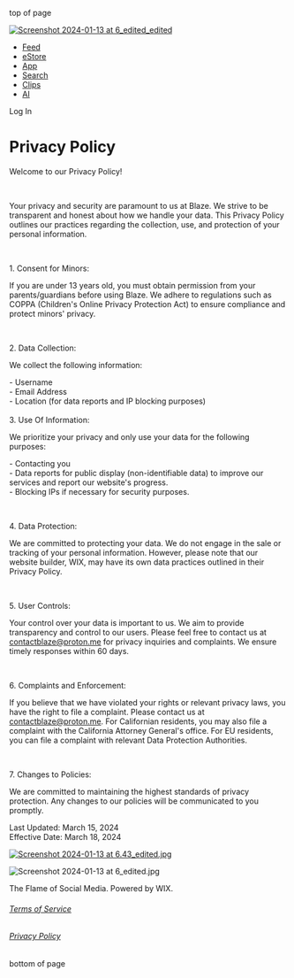 top of page

[![Screenshot 2024-01-13 at 6_edited_edited](https://static.wixstatic.com/media/0a8e45_60ff7ca3bff3423584c62b64435f6fb5~mv2.jpg/v1/crop/x_0,y_0,w_460,h_260/fill/w_100,h_56,al_c,q_80,usm_0.66_1.00_0.01,enc_avif,quality_auto/Screenshot%202024-01-13%20at%206_edited_edited.jpg)](https://www.blazeapp.net/)

* [Feed](https://www.blazeapp.net/feed)
* [eStore](https://www.blazeapp.net/category/all-products)
* [App](https://www.blazeapp.net/mobile-app)
* [Search](https://www.blazeapp.net/members-list)
* [Clips](https://www.blazeapp.net/clips)
* [AI](https://www.blazeapp.net/ai)

Log In

Privacy Policy
==============

Welcome to our Privacy Policy!

​

Your privacy and security are paramount to us at Blaze. We strive to be transparent and honest about how we handle your data. This Privacy Policy outlines our practices regarding the collection, use, and protection of your personal information.

​

1\. Consent for Minors:

If you are under 13 years old, you must obtain permission from your parents/guardians before using Blaze. We adhere to regulations such as COPPA (Children's Online Privacy Protection Act) to ensure compliance and protect minors' privacy.

​

2\. Data Collection:

We collect the following information:

\- Username  
\- Email Address  
\- Location (for data reports and IP blocking purposes)  
   
3\. Use Of Information:

We prioritize your privacy and only use your data for the following purposes:

\- Contacting you  
\- Data reports for public display (non-identifiable data) to improve our services and report our website's progress.  
\- Blocking IPs if necessary for security purposes.

​

4\. Data Protection:

We are committed to protecting your data. We do not engage in the sale or tracking of your personal information. However, please note that our website builder, WIX, may have its own data practices outlined in their Privacy Policy.

​

5\. User Controls:

Your control over your data is important to us. We aim to provide transparency and control to our users. Please feel free to contact us at [contactblaze@proton.me](mailto:contactblaze@proton.me) for privacy inquiries and complaints. We ensure timely responses within 60 days.

​

6\. Complaints and Enforcement:

If you believe that we have violated your rights or relevant privacy laws, you have the right to file a complaint. Please contact us at [contactblaze@proton.me](mailto:contactblaze@proton.me). For Californian residents, you may also file a complaint with the California Attorney General's office. For EU residents, you can file a complaint with relevant Data Protection Authorities.

​

7\. Changes to Policies:

We are committed to maintaining the highest standards of privacy protection. Any changes to our policies will be communicated to you promptly.

  
Last Updated: March 15, 2024  
Effective Date: March 18, 2024

[![Screenshot 2024-01-13 at 6.43_edited.jpg](https://static.wixstatic.com/media/0a8e45_1a959fe5f9fc43c3b4e3687396e3f72d~mv2.jpg/v1/fill/w_128,h_68,al_c,q_80,usm_0.66_1.00_0.01,enc_avif,quality_auto/Screenshot%202024-01-13%20at%206_43_edited.jpg)](https://www.blazeapp.net/)

![Screenshot 2024-01-13 at 6_edited.jpg](https://static.wixstatic.com/media/0a8e45_856d84efe5314fdd9ef32716c0c65a55~mv2.jpg/v1/fill/w_116,h_62,al_c,q_80,usm_0.66_1.00_0.01,blur_3,enc_avif,quality_auto/Screenshot%202024-01-13%20at%206_edited.jpg)

The Flame of Social Media. Powered by WIX.

###### [Terms of Service](https://www.blazeapp.net/terms-of-service)

###### [Privacy Policy](https://www.blazeapp.net/privacy-policy)

bottom of page